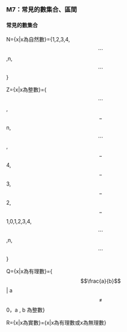 ### M7：常見的數集合、區間

#### 常見的數集合

N={x\|x為自然數}={1,2,3,4,$$\cdots $$ ,n,$$\cdots $$}

Z={x\|x為整數}={$$\cdots $$ ,$$-$$n,$$\cdots $$,$$-$$4,$$-$$3,$$-$$2,$$-$$1,0,1,2,3,4,$$\cdots $$ ,n,$$\cdots $$}

Q={x\|x為有理數}={$$\frac{a}{b}$$\| a$$\neq$$ 0，a , b 為整數}

R={x\|x為實數}={x\|x為有理數或x為無理數}

#### 



